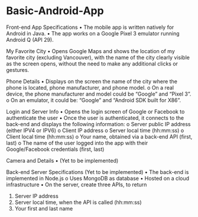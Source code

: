 # Basic-Android-App

Front-end App Specifications
• The mobile app is written natively for Android in Java.
• The app works on a Google Pixel 3 emulator running Android Q (API 29).

My Favorite City
• Opens Google Maps and shows the location of my favorite city (excluding Vancouver),
with the name of the city clearly visible as the screen opens, without the need to make any
additional clicks or gestures.

Phone Details
• Displays on the screen the name of the city where the phone is located, phone
manufacturer, and phone model.
  o On a real device, the phone manufacturer and model could be “Google” and “Pixel 3”.
  o On an emulator, it could be: “Google” and “Android SDK built for X86”.

Login and Server Info
• Opens the login screen of Google or Facebook to authenticate the user
• Once the user is authenticated, it connects to the back-end and displays the following
information:
  o Server public IP address (either IPV4 or IPV6)
  o Client IP address
  o Server local time (hh:mm:ss)
  o Client local time (hh:mm:ss)
  o Your name, obtained via a back-end API (first, last)
  o The name of the user logged into the app with their Google/Facebook credentials
(first, last)

Camera and Details
• (Yet to be implemented)

Back-end Server Specifications (Yet to be implemented)
• The back-end is implemented in Node.js
  o Uses MongoDB as database
• Hosted on a cloud infrastructure
• On the server, create three APIs, to return
  1. Server IP address
  2. Server local time, when the API is called (hh:mm:ss)
  3. Your first and last name
